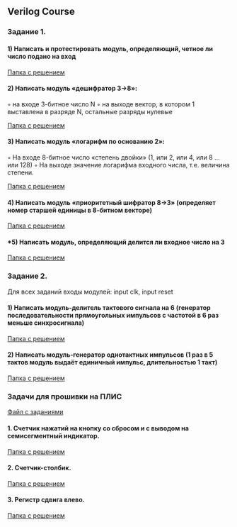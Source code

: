 ## Verilog Course
### Задание 1.

#### 1) Написать и протестировать модуль, определяющий, четное ли число подано на вход

[Папка с решением](1task/even)

#### 2) Написать модуль «дешифратор 3->8»:
◦ на входе 3-битное число N
◦ на выходе вектор, в котором 1 выставлена в разряде N, остальные разряды нулевые

[Папка с решением](1task/decoder)

#### 3) Написать модуль «логарифм по основанию 2»:
◦ На входе 8-битное число «степень двойки» (1, или 2, или 4, или 8 ... или 128)
◦ На выходе значение логарифма входного числа, т.е. величина степени.

[Папка с решением](1task/log2)

#### 4) Написать модуль «приоритетный шифратор 8->3» (определяет номер старшей единицы в 8-битном векторе)

[Папка с решением](1task/coder)

#### *5) Написать модуль, определяющий делится ли входное число на 3

[Папка с решением](1task/division3)



### Задание 2.

Для всех заданий входы модулей: input clk, input reset

#### 1) Написать модуль-делитель тактового сигнала на 6 (генератор последовательности прямоугольных импульсов с частотой в 6 раз меньше синхросигнала)

[Папка с решением](2task/clkdiv6)

#### 2) Написать модуль-генератор однотактных импульсов (1 раз в 5 тактов модуль выдаёт единичный импульс, длительностью 1 такт)

[Папка с решением](2task/clk1div5)

### Задачи для прошивки на ПЛИС
[Файл с заданиями](projects/Task_FPGA_2024.pdf)


#### 1. Счетчик нажатий на кнопку со сбросом и с выводом на семисегментный индикатор.

[Папка с решением](projects/counter)

#### 2. Счетчик-столбик.

[Папка с решением](projects/counterled)

#### 3. Регистр сдвига влево.

[Папка с решением](projects/shift)
